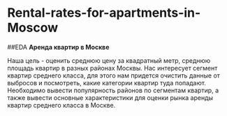 # Rental-rates-for-apartments-in-Moscow
##EDA
**Аренда квартир в Москве**

Наша цель - оценить среднюю цену за квадратный метр, среднюю площадь квартир в разных районах Москвы. Нас интересует сегмент квартир среднего класса, для этого нам придется очистить данные от выбросов и посмотреть, какие категории квартир туда попадают. Необходимо вывести популярность районов по сегментам квартир, а также вывести основные характеристики для оценки рынка аренды квартир среднего класса в Москве.
